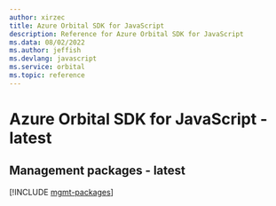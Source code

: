 ```yaml
---
author: xirzec
title: Azure Orbital SDK for JavaScript
description: Reference for Azure Orbital SDK for JavaScript
ms.data: 08/02/2022
ms.author: jeffish
ms.devlang: javascript
ms.service: orbital
ms.topic: reference
---
```

# Azure Orbital SDK for JavaScript - latest

## Management packages - latest
[!INCLUDE [mgmt-packages](orbital-mgmt-index.md)]